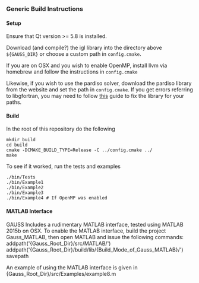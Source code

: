 ### Generic Build Instructions ###

#### Setup ####

Ensure that Qt version >= 5.8 is installed.

Download (and compile?) the igl library into the directory above `${GAUSS_DIR}` or choose a custom path in `config.cmake`.

If you are on OSX and you wish to enable OpenMP, install llvm via homebrew and follow the instructions in `config.cmake`

Likewise, if you wish to use the pardiso solver, download the pardiso library from the website and set the path in `config.cmake`. If you get errors referring to libgfortran, you may need to follow [this](http://www.alecjacobson.com/weblog/?p=3946) guide to fix the library for your paths.

#### Build ####

In the root of this repository do the following

    mkdir build
    cd build
    cmake -DCMAKE_BUILD_TYPE=Release -C ../config.cmake ../
    make

To see if it worked, run the tests and examples
	
	./bin/Tests
	./bin/Example1
	./bin/Example2
	./bin/Example3
	./bin/Example4 # If OpenMP was enabled

#### MATLAB Interface ####
GAUSS Includes a rudimentary MATLAB interface, tested using MATLAB 2015b on OSX. To enable the MATLAB interface, build the project Gauss_MATLAB, then open MATLAB and issue the following commands:
	addpath('{Gauss_Root_Dir}/src/MATLAB/')
	addpath('{Gauss_Root_Dir}/build/lib/{Build_Mode_of_Gauss_MATLAB}/')
	savepath

An example of using the MATLAB interface is given in {Gauss_Root_Dir}/src/Examples/example8.m
